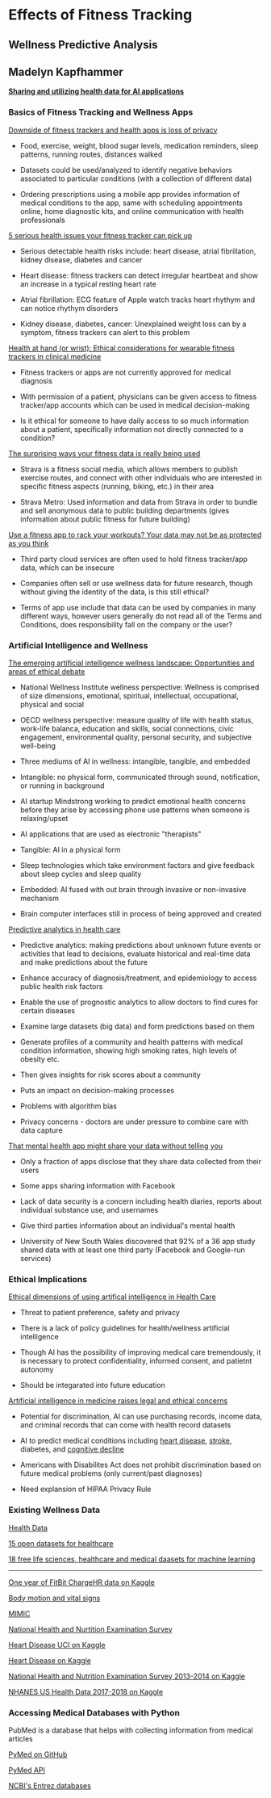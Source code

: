 # Effects of Fitness Tracking

## Wellness Predictive Analysis

## Madelyn Kapfhammer

**[Sharing and utilizing health data for AI applications](https://www.hhs.gov/sites/default/files/sharing-and-utilizing-health-data-for-ai-applications.pdf)**

### Basics of Fitness Tracking and Wellness Apps

[Downside of fitness trackers and health apps is loss of privacy](https://theconversation.com/downside-of-fitness-trackers-and-health-apps-is-loss-of-privacy-69870)

- Food, exercise, weight, blood sugar levels, medication reminders, sleep patterns, running routes, distances walked

- Datasets could be used/analyzed to identify negative behaviors associated to particular conditions (with a collection of different data)

- Ordering prescriptions using a mobile app provides information of medical conditions to the app, same with scheduling appointments online, home diagnostic kits, and online communication with health professionals

[5 serious health issues your fitness tracker can pick up](https://www.considerable.com/health/fitness/5-dangerous-health-problems-your-fitness-tracker-might-pick-up/)

- Serious detectable health risks include: heart disease, atrial fibrillation, kidney disease, diabetes and cancer

- Heart disease: fitness trackers can detect irregular heartbeat and show an increase in a typical resting heart rate

- Atrial fibrillation: ECG feature of Apple watch tracks heart rhythym and can notice rhythym disorders

- Kidney disease, diabetes, cancer: Unexplained weight loss can by a symptom, fitness trackers can alert to this problem

[Health at hand (or wrist): Ethical considerations for wearable fitness trackers in clinical medicine](https://www.healthethicsblog.com/single-post/2017/11/14/Health-at-Hand-or-Wrist-Ethical-Considerations-for-Wearable-Fitness-Trackers-in-Clinical-Medicine)

- Fitness trackers or apps are not currently approved for medical diagnosis

- With permission of a patient, physicians can be given access to fitness tracker/app accounts which can be used in medical decision-making

- Is it ethical for someone to have daily access to so much information about a patient, specifically information not directly connected to a condition?

[The surprising ways your fitness data is really being used](https://www.outsideonline.com/2101566/surprising-ways-your-fitness-data-really-being-used)

- Strava is a fitness social media, which allows members to publish exercise routes, and connect with other individuals who are interested in specific fitness aspects (running, biking, etc.) in their area

- Strava Metro: Used information and data from Strava in order to bundle and sell anonymous data to public building departments (gives information about public fitness for future building)

[Use a fitness app to rack your workouts? Your data may not be as protected as you think](https://www.usatoday.com/story/sports/2019/08/16/what-info-do-fitness-apps-keep-share/1940916001/)

- Third party cloud services are often used to hold fitness tracker/app data, which can be insecure

- Companies often sell or use wellness data for future research, though without giving the identity of the data, is this still ethical?

- Terms of app use include that data can be used by companies in many different ways, however users generally do not read all of the Terms and Conditions, does responsibility fall on the company or the user?

### Artificial Intelligence and Wellness

[The emerging artificial intelligence wellness landscape: Opportunities and areas of ethical debate](https://medium.com/@lkcyber/the-emerging-artificial-intelligence-wellness-landscape-802caf9638de)

- National Wellness Institute wellness perspective: Wellness is comprised of size dimensions, emotional, spiritual, intellectual, occupational, physical and social

- OECD wellness perspective: measure quality of life with health status, work-life balanca, education and skills, social connections, civic engagement, environmental quality, personal security, and subjective well-being

- Three mediums of AI in wellness: intangible, tangible, and embedded

- Intangible: no physical form, communicated through sound, notification, or running in background

- AI startup Mindstrong working to predict emotional health concerns before they arise by accessing phone use patterns when someone is relaxing/upset

- AI applications that are used as electronic "therapists"

- Tangible: AI in a physical form

- Sleep technologies which take environment factors and give feedback about sleep cycles and sleep quality

- Embedded: AI fused with out brain through invasive or non-invasive mechanism

- Brain computer interfaces still in process of being approved and created

[Predictive analytics in health care](https://www2.deloitte.com/us/en/insights/topics/analytics/predictive-analytics-health-care-value-risks.html)

- Predictive analytics: making predictions about unknown future events or activities that lead to decisions, evaluate historical and real-time data and make predictions about the future

- Enhance accuracy of diagnosis/treatment, and epidemiology to access public health risk factors

- Enable the use of prognostic analytics to allow doctors to find cures for certain diseases

- Examine large datasets (big data) and form predictions based on them

- Generate profiles of a community and health patterns with medical condition information, showing high smoking rates, high levels of obesity etc.

- Then gives insights for risk scores about a community

- Puts an impact on decision-making processes

- Problems with algorithm bias

- Privacy concerns - doctors are under pressure to combine care with data capture

[That mental health app might share your data without telling you](https://www.theverge.com/2019/4/20/18508382/apps-mental-health-smoking-cessation-data-sharing-privacy-facebook-google-advertising)

- Only a fraction of apps disclose that they share data collected from their users

- Some apps sharing information with Facebook

- Lack of data security is a concern including health diaries, reports about individual substance use, and usernames

- Give third parties information about an individual's mental health

- University of New South Wales discovered that 92% of a 36 app study shared data with at least one third party (Facebook and Google-run services)

### Ethical Implications

[Ethical dimensions of using artifical intelligence in Health Care](https://journalofethics.ama-assn.org/article/ethical-dimensions-using-artificial-intelligence-health-care/2019-02)

- Threat to patient preference, safety and privacy

- There is a lack of policy guidelines for health/wellness artificial intelligence

- Though AI has the possibility of improving medical care tremendously, it is necessary to protect confidentiality, informed consent, and patietnt autonomy

- Should be integarated into future education

[Artificial intelligence in medicine raises legal and ethical concerns](https://theconversation.com/artificial-intelligence-in-medicine-raises-legal-and-ethical-concerns-122504#:~:text=AI%20can%20draw%20upon%20purchasing,information%20about%20an%20individual's%20health.&text=Researchers%20are%20already%20using%20AI,opioid%20abuse%20and%20even%20suicide.)

- Potential for discrimination, AI can use purchasing records, income data, and criminal records that can come with health record datasets

- AI to predict medical conditions including [heart disease](https://www.theverge.com/2018/2/19/17027902/google-verily-ai-algorithm-eye-scan-heart-disease-cardiovascular-risk), [stroke](https://www.itnonline.com/content/fda-clears-first-ai-powered-clinical-decision-support-software-stroke), diabetes, and [cognitive decline](https://www.ncbi.nlm.nih.gov/pmc/articles/PMC5880633/)

- Americans with Disabilites Act does not prohibit discrimination based on future medical problems (only current/past diagnoses)

- Need explansion of HIPAA Privacy Rule

### Existing Wellness Data

[Health Data](https://healthdata.gov/)

[15 open datasets for healthcare](https://medium.com/@ODSC/15-open-datasets-for-healthcare-830b19980d9)

[18 free life sciences, healthcare and medical daasets for machine learning](https://lionbridge.ai/datasets/18-free-life-sciences-medical-datasets-for-machine-learning/)

---

[One year of FitBit ChargeHR data on Kaggle](https://www.kaggle.com/alketcecaj/one-year-of-fitbit-chargehr-data)

[Body motion and vital signs](https://archive.ics.uci.edu/ml/datasets/MHEALTH+Dataset)

[MIMIC](https://mimic.physionet.org/)

[National Health and Nurtition Examination Survey](https://www.cdc.gov/nchs/nhanes/index.htm)

[Heart Disease UCI on Kaggle](https://www.kaggle.com/ronitf/heart-disease-uci)

[Heart Disease on Kaggle](https://www.kaggle.com/johnsmith88/heart-disease-dataset)

[National Health and Nutrition Examination Survey 2013-2014 on Kaggle](https://www.kaggle.com/cdc/national-health-and-nutrition-examination-survey?select=questionnaire.csv)

[NHANES US Health Data 2017-2018 on Kaggle](https://www.kaggle.com/moradnejad/nhanes-questionnaires-datasets-20172018-csv?)

### Accessing Medical Databases with Python

PubMed is a database that helps with collecting information from medical articles

[PyMed on GitHub](https://github.com/gijswobben/pymed)

[PyMed API](https://pypi.org/project/pymed/)

[NCBI's Entrez databases](https://biopython-tutorial.readthedocs.io/en/latest/notebooks/09%20-%20Accessing%20NCBIs%20Entrez%20databases.html)
